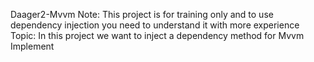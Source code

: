 Daager2-Mvvm
Note: This project is for training only and to use dependency injection you need to understand it with more experience Topic: In this project we want to inject a dependency method for Mvvm Implement